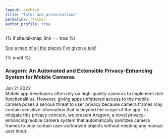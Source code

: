 ```yaml
---
layout: archive
title: "Talks and presentations"
permalink: /talks/
author_profile: true
---
```


{% if site.talkmap_link == true %}

<p style="text-decoration:underline;"><a href="/talkmap.html">See a map of all the places I've given a talk!</a></p>

{% endif %}

### Aragorn: An Automated and Extensible Privacy-Enhancing System for Mobile Cameras
Jan 21 2022  
Mobile app developers often rely on high-quality
cameras to implement rich functionalities. However, giving apps
unfettered access to the mobile camera poses a serious threat
to user privacy because camera frames may contain sensitive
information that is beyond the scope of the app. To mitigate this
privacy concern, we present Aragorn, a novel privacy-enhancing
mobile camera system that automatically sanitizes camera frames
to only contain user-authorized objects without needing any
manual user input.
